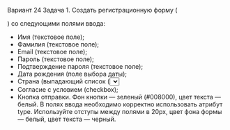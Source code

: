 Вариант 24
Задача 1. Создать регистрационную форму (<form>) со следующими полями
ввода:
- Имя (текстовое поле);
- Фамилия (текстовое поле);
- Email (текстовое поле);
- Пароль (текстовое поле);
- Подтверждение пароля (текстовое поле);
- Дата рождения (поле выбора даты);
- Страна (выпадающий список (<select> с type="text" для каждого option);
- Согласие с условием (checkbox);
- Кнопка отправки. Фон кнопки — зеленый (#008000), цвет текста —
белый.
В полях ввода необходимо корректно использовать атрибут type. Используйте
отступы между полями в 20px, цвет фона формы — белый, цвет текста —
черный.